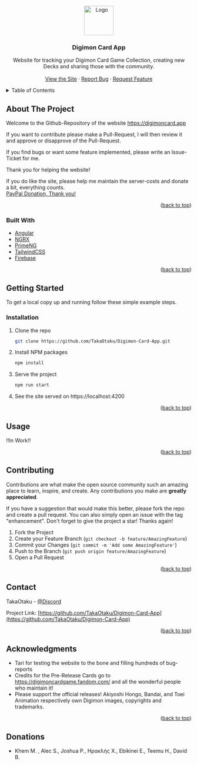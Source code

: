 <div id="top"></div>
<!--[![Contributors][contributors-shield]][contributors-url]
[![Forks][forks-shield]][forks-url]
[![Stargazers][stars-shield]][stars-url]
[![Issues][issues-shield]][issues-url]
[![MIT License][license-shield]][license-url]
[![LinkedIn][linkedin-shield]][linkedin-url]-->

<!-- PROJECT LOGO -->
<br />
<div align="center">
  <a href="https://github.com/TakaOtaku/Digimon-Card-App">
    <img src="src/assets/images/img_logo.png" alt="Logo" height="80">
  </a>

<h3 align="center">Digimon Card App</h3>

  <p align="center">
    Website for tracking your Digimon Card Game Collection, creating new Decks and sharing those with the community.
    <br />
    <br />
    <a href="https://digimoncard.app">View the Site</a>
    ·
    <a href="https://github.com/TakaOtaku/Digimon-Card-App/issues">Report Bug</a>
    ·
    <a href="https://github.com/TakaOtaku/Digimon-Card-App/issues">Request Feature</a>
  </p>
</div>



<!-- TABLE OF CONTENTS -->
<details>
  <summary>Table of Contents</summary>
  <ol>
    <li>
      <a href="#about-the-project">About The Project</a>
      <ul>
        <li><a href="#built-with">Built With</a></li>
      </ul>
    </li>
    <li>
      <a href="#getting-started">Getting Started</a>
      <ul>
        <li><a href="#prerequisites">Prerequisites</a></li>
        <li><a href="#installation">Installation</a></li>
      </ul>
    </li>
    <li><a href="#usage">Usage</a></li>
    <li><a href="#contributing">Contributing</a></li>
    <li><a href="#contact">Contact</a></li>
    <li><a href="#acknowledgments">Acknowledgments</a></li>
  </ol>
</details>



<!-- ABOUT THE PROJECT -->
## About The Project

Welcome to the Github-Repository of the website https://digimoncard.app

If you want to contribute please make a Pull-Request, I will then review it and approve or disapprove of the Pull-Request.

If you find bugs or want some feature implemented, please write an Issue-Ticket for me.

Thank you for helping the website!

If you do like the site, please help me maintain the server-costs and donate a bit, everything counts.
<br>
[PayPal Donation, Thank you!](https://www.paypal.com/donate/?hosted_button_id=DHQVT7GQ72J98)

<p align="right">(<a href="#top">back to top</a>)</p>



### Built With

* [Angular](https://angular.io/)
* [NGRX](https://ngrx.io/)
* [PrimeNG](https://www.primefaces.org/primeng/)
* [TailwindCSS](https://tailwindcss.com/)
* [Firebase](https://firebase.google.com/)

<p align="right">(<a href="#top">back to top</a>)</p>



<!-- GETTING STARTED -->
## Getting Started

To get a local copy up and running follow these simple example steps.

### Installation

1. Clone the repo
   ```sh
   git clone https://github.com/TakaOtaku/Digimon-Card-App.git
   ```
2. Install NPM packages
   ```sh
   npm install
   ```
3. Serve the project
   ```sh
   npm run start
   ```
4. See the site served on https://localhost:4200

<p align="right">(<a href="#top">back to top</a>)</p>



<!-- USAGE EXAMPLES -->
## Usage

!!In Work!!

<p align="right">(<a href="#top">back to top</a>)</p>


<!-- CONTRIBUTING -->
## Contributing

Contributions are what make the open source community such an amazing place to learn, inspire, and create. Any contributions you make are **greatly appreciated**.

If you have a suggestion that would make this better, please fork the repo and create a pull request. You can also simply open an issue with the tag "enhancement".
Don't forget to give the project a star! Thanks again!

1. Fork the Project
2. Create your Feature Branch (`git checkout -b feature/AmazingFeature`)
3. Commit your Changes (`git commit -m 'Add some AmazingFeature'`)
4. Push to the Branch (`git push origin feature/AmazingFeature`)
5. Open a Pull Request

<p align="right">(<a href="#top">back to top</a>)</p>


<!-- CONTACT -->
## Contact

TakaOtaku - [@Discord](TakaOtaku#8538)

Project Link: [https://github.com/TakaOtaku/Digimon-Card-App](https://github.com/TakaOtaku/Digimon-Card-App)

<p align="right">(<a href="#top">back to top</a>)</p>



<!-- ACKNOWLEDGMENTS -->
## Acknowledgments

* Tari for testing the website to the bone and filling hundreds of bug-reports
* Credits for the Pre-Release Cards go to <a target="_blank" href="https://digimoncardgame.fandom.com/">https://digimoncardgame.fandom.com/</a> and all the wonderful people who maintain it!
* Please support the official releases! Akiyoshi Hongo, Bandai, and Toei Animation respectively own Digimon images, copyrights and trademarks.</span>


<p align="right">(<a href="#top">back to top</a>)</p>

## Donations

* Khem M. , Alec S., Joshua P., Ηρακλής Χ., Ebikinei E., Teemu H., David B.



<!-- MARKDOWN LINKS & IMAGES -->
<!-- https://www.markdownguide.org/basic-syntax/#reference-style-links -->
[contributors-shield]: https://img.shields.io/github/contributors/TakaOtaku/Digimon-Card-App.svg?style=for-the-badge
[contributors-url]: https://github.com/TakaOtaku/Digimon-Card-App/graphs/contributors
[forks-shield]: https://img.shields.io/github/forks/TakaOtaku/Digimon-Card-App.svg?style=for-the-badge
[forks-url]: https://github.com/TakaOtaku/Digimon-Card-App/network/members
[stars-shield]: https://img.shields.io/github/stars/TakaOtaku/Digimon-Card-App.svg?style=for-the-badge
[stars-url]: https://github.com/TakaOtaku/Digimon-Card-App/stargazers
[issues-shield]: https://img.shields.io/github/issues/TakaOtaku/Digimon-Card-App.svg?style=for-the-badge
[issues-url]: https://github.com/TakaOtaku/Digimon-Card-App/issues
[license-shield]: https://img.shields.io/github/license/TakaOtaku/Digimon-Card-App.svg?style=for-the-badge
[license-url]: https://github.com/TakaOtaku/Digimon-Card-App/blob/master/LICENSE.txt
[linkedin-shield]: https://img.shields.io/badge/-LinkedIn-black.svg?style=for-the-badge&logo=linkedin&colorB=555
[linkedin-url]: https://linkedin.com/in/christian-bayer-987b76193
[product-screenshot]: images/screenshot.png
